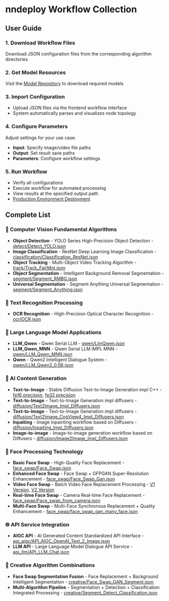 # nndeploy Workflow Collection

## User Guide

### 1. Download Workflow Files
Download JSON configuration files from the corresponding algorithm directories

### 2. Get Model Resources
Visit the [Model Repository](https://modelscope.cn/models/nndeploy/nndeploy/summary) to download required models

### 3. Import Configuration
- Upload JSON files via the frontend workflow interface
- System automatically parses and visualizes node topology

### 4. Configure Parameters
Adjust settings for your use case:
- **Input**: Specify image/video file paths
- **Output**: Set result save paths
- **Parameters**: Configure workflow settings

### 5. Run Workflow
- Verify all configurations
- Execute workflow for automated processing
- View results at the specified output path
- [Production Environment Deployment](https://github.com/nndeploy/nndeploy/blob/main/docs/zh_cn/quick_start/deploy.md)


## Complete List

### 🎯 Computer Vision Fundamental Algorithms
+ **Object Detection** - YOLO Series High-Precision Object Detection - [detect/Detect_YOLO.json](detect/Detect_YOLO.json)
+ **Image Classification** - ResNet Deep Learning Image Classification - [classification/Classification_ResNet.json](classification/Classification_ResNet.json)
+ **Object Tracking** - Multi-Object Video Tracking Algorithm - [track/Track_FairMot.json](track/Track_FairMot.json)
+ **Object Segmentation** - Intelligent Background Removal Segmentation - [segment/Segment_RMBG.json](segment/Segment_RMBG.json)
+ **Universal Segmentation** - Segment Anything Universal Segmentation - [segment/Segment_Anything.json](segment/Segment_Anything.json)

### 📝 Text Recognition Processing
+ **OCR Recognition** - High-Precision Optical Character Recognition - [ocr/OCR.json](ocr/OCR.json)

### 🤖 Large Language Model Applications
+ **LLM_Qwen** - Qwen Serial LLM - [qwen/LlmQwen.json](qwen/LlmQwen.json)
+ **LLM_Qwen_MNN** - Qwen Serial LLM IMPL MNN - [qwen/LLM_Qwen_MNN.json](qwen/LLM_Qwen_MNN.json)
+ **Qwen** - Qwen2 Intelligent Dialogue System - [qwen/LLM_Qwen2_0.5B.json](qwen/LLM_Qwen2_0.5B.json)


### 🎨 AI Content Generation
+ **Text-to-Image** - Stable Diffusion Text-to-Image Generation impl C++ - [fp16 precision](stable_diffusion/Text_2_Image_stable_diffusion_1.5_fp16.json), [fp32 precision](stable_diffusion/Text_2_Image_stable_diffusion_1.5_fp32.json)
+ **Text-to-Image** - Text-to-Image Generation impl diffusers - [diffusion/Text2Image_Impl_Diffusers.json](diffusion/Text2Image_Impl_Diffusers.json)
+ **Text-to-Image** - Text-to-Image Generation impl diffusers - [diffusion/Text2Image_CogView4_Impl_Diffusers.json](diffusion/Text2Image_CogView4_Impl_Diffusers.json)
+ **Inpaiting** - Image inpainting workflow based on Diffusers - [diffusion/Inpaiting_Impl_Diffusers.json](diffusion/Inpaiting_Impl_Diffusers.json)
+ **Image-to-image** - Image-to-image generation workflow based on Diffusers - [diffusion/Image2Image_Impl_Diffusers.json](diffusion/Image2Image_Impl_Diffusers.json)

### 👤 Face Processing Technology
+ **Basic Face Swap** - High-Quality Face Replacement - [face_swap/Face_Swap.json](face_swap/Face_Swap.json)
+ **Enhanced Face Swap** - Face Swap + GFPGAN Super-Resolution Enhancement - [face_swap/Face_Swap_Gan.json](face_swap/Face_Swap_Gan.json)
+ **Video Face Swap** - Batch Video Face Replacement Processing - [V1 Version](face_swap/Video_Swap_Face.json), [V2 Version](face_swap/Video_Swap_Face_V2.json)
+ **Real-time Face Swap** - Camera Real-time Face Replacement - [face_swap/Face_swap_from_camera.json](face_swap/Face_swap_from_camera.json)
+ **Multi-Face Swap** - Multi-Face Synchronous Replacement + Quality Enhancement - [face_swap/face_swap_gan_many_face.json](face_swap/face_swap_gan_many_face.json)

### 🌐 API Service Integration
+ **AIGC API** - AI Generated Content Standardized API Interface - [api_aigc/API_AIGC_OpenAI_Text_2_Image.json](api_aigc/API_AIGC_OpenAI_Text_2_Image.json)
+ **LLM API** - Large Language Model Dialogue API Service - [api_llm/API_LLM_Chat.json](api_llm/API_LLM_Chat.json)

### 🚀 Creative Algorithm Combinations
+ **Face Swap Segmentation Fusion** - Face Replacement + Background Intelligent Segmentation - [creative/Face_Swap_GAN_Segment.json](creative/Face_Swap_GAN_Segment.json)
+ **Multi-Algorithm Pipeline** - Segmentation + Detection + Classification Integrated Processing - [creative/Segment_Detect_Classification.json](creative/Segment_Detect_Classification.json)
